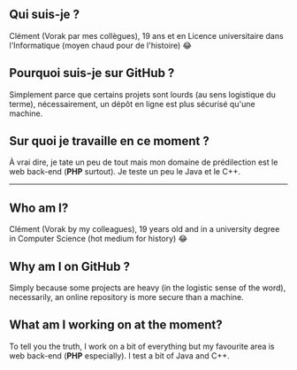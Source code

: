 ## Qui suis-je ?
Clément (Vorak par mes collègues), 19 ans et en Licence universitaire dans l'Informatique (moyen chaud pour de l'histoire) :joy:


## Pourquoi suis-je sur GitHub ?
Simplement parce que certains projets sont lourds (au sens logistique du terme), nécessairement, un dépôt en ligne est plus sécurisé qu'une machine.

## Sur quoi je travaille en ce moment ?
À vrai dire, je tate un peu de tout mais mon domaine de prédilection est le web back-end (**PHP** surtout). Je teste un peu le Java et le C++.

------------------------------------------------------
## Who am I?
Clément (Vorak by my colleagues), 19 years old and in a university degree in Computer Science (hot medium for history) :joy:


## Why am I on GitHub ?
Simply because some projects are heavy (in the logistic sense of the word), necessarily, an online repository is more secure than a machine.

## What am I working on at the moment?
To tell you the truth, I work on a bit of everything but my favourite area is web back-end (**PHP** especially). I test a bit of Java and C++.


<!---
ctgu-vorak/ctgu-vorak is a ✨ special ✨ repository because its `README.md` (this file) appears on your GitHub profile.
You can click the Preview link to take a look at your changes.
--->
